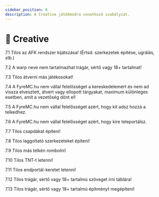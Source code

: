 ```yaml
---
sidebar_position: 6
description: A Creative játékmódra vonatkozó szabályzat.
---
```


# 🏡 Creative

7.1 Tilos az AFK rendszer kijátszása! (Értsd: szerkezetek építése, ugrálás, stb.)

7.2 A warp neve nem tartalmazhat trágár, sértő vagy 18+ tartalmat!

7.3 Tilos átverni más játékosokat!

7.4 A FyreMC.hu nem vállal felelősséget a kereskedelemért és nem ad vissza elvesztett, átvert vagy ellopott tárgyakat, maximum különleges esetben, amit a vezetőség dönt el!

7.5 A FyreMC.hu nem vállal felelősséget azért, hogy kit adsz hozzá a telkedhez.

7.6 A FyreMC.hu nem vállal felelősséget azért, hogy kire teleportálsz.

7.7 Tilos csapdákat építeni!

7.8 Tilos laggoltató szerkezeteket építeni!

7.9 Tilos más telkén rombolni!

7.10 Tilos TNT-t letenni!

7.11 Tilos endportál-keretet letenni!

7.12 Tilos trágár, sértő vagy 18+ tartalmú szöveget írni táblára!

7.13 Tilos trágár, sértő vagy 18+ tartalmú építményt megépíteni!
